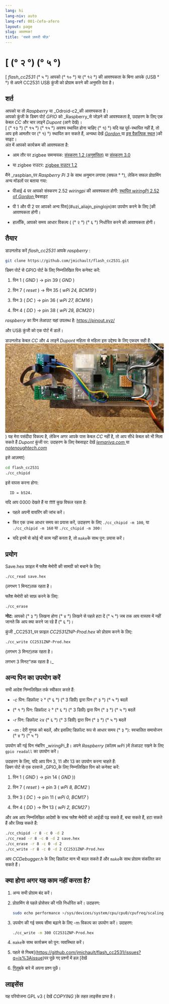 ```yaml
---
lang: hi
lang-niv: auto
lang-ref: 001-ĉefa-afero
layout: page
slug: आवश्यक!
title: 'सबसे ज़रूरी चीज़'
---
```


# [ (° २ °) (° ५ °)
 [ _flash\_cc2531_ (° ५ °) आपको (° १० °) या (° १२ °) की आवश्यकता के बिना आपके (USB ° °) से अपने CC2531 USB कुंजी को प्रोग्राम करने की अनुमति देता है।

## शर्त
आपको या तो _Raspberry_ या _Odroid-c2_की आवश्यकता है।  
आपको कुंजी के डिबग पोर्ट _GPIO_ को _Raspberry_से जोड़ने की आवश्यकता है, उदाहरण के लिए एक केबल _CC_ और चार लाइनें _Dupont_ (आगे देखें)।   
[ (° १३ °) (° १५ °) (° १५ °) अवश्य स्थापित होना चाहिए (° १) °) यदि यह पूर्व-स्थापित नहीं है, तो आप इसे आमतौर पर (° १) °) स्थापित कर सकते हैं, अन्यथा देखें [ _Gordon_ ](http://wiringpi.com/) या [इस वैकल्पिक स्थल](https://github.com/WiringPi/WiringPi) \)की साइट।  
अंत में आपको कार्यक्रम की आवश्यकता है:

* आम तौर पर zigbee समन्वयक: [ संस्करण 1.2 (अनुशंसित)](https://github.com/Koenkk/Z-Stack-firmware/raw/master/coordinator/Z-Stack_Home_1.2/bin/default/) या [संस्करण 3.0](https://github.com/Koenkk/Z-Stack-firmware/tree/master/coordinator/Z-Stack_3.0.x/bin)


* या zigbee राउटर: [zigbee राउटर 1.2](https://github.com/Koenkk/Z-Stack-firmware/tree/master/router/CC2531/bin)




मैंने _raspbian_पर _Raspberry Pi 3_ के साथ अनुमान लगाया (सफल ° °), लेकिन सफल प्रोग्रामिंग अन्य मॉडलों पर बताया गया:  
 * पीआई 4 पर आपको संस्करण 2.52 _wiringpi_ की आवश्यकता होगी:  [स्थापित _wiringPi_ 2.52 of _Gordon_ ](http://wiringpi.com/wiringpi-updated-to-2-52-for-the-raspberry-pi-4b/)वेबसाइट



 * पी 1 और पी 2 पर आपको अन्य पिंस](#uzi_aliajn_pinglojn)का उपयोग करने के लिए [की आवश्यकता होगी।


 * हालाँकि, आपको समय आधार विकल्प ( (° २ °) (° ६ °) निर्धारित करने की आवश्यकता होगी।



## तैयार

डाउनलोड करें _flash\_cc2531_ आपके _raspberry_ :
```bash
git clone https://github.com/jmichault/flash_cc2531.git
```

डिबग पोर्ट से GPIO पोर्ट के लिए निम्नलिखित पिन कनेक्ट करें:

 1. पिन 1 ( _GND_ ) -> pin 39 ( _GND_ )


 2. पिन 7 ( _reset_ ) -> पिन 35 ( _wPi 24, BCM19_ )


 3. पिन 3 ( _DC_ ) -> pin 36 ( _wPi 27, BCM16_ )


 4. पिन 4 ( _DD_ ) -> pin 38 ( _wPi 28, BCM20_ )



 _raspberry_ का पिन लेआउट यहां उपलब्ध है: <https://pinout.xyz/>

और USB कुंजी को एक पोर्ट में डालें।

डाउनलोड केबल _CC_ और 4 लाइनें _Dupont_ महिला से महिला इस उद्देश्य के लिए एकदम सही हैं:
![कुंजी की फोटो और _raspberry_ ](https://github.com/jmichault/files/raw/master/Raspberry-CC2531.jpg))
यह मेरा पसंदीदा विकल्प है, लेकिन अगर आपके पास केबल _CC_ नहीं है, तो आप सीधे केबल को भी मिला सकते हैं _Dupont_ कुंजी पर: उदाहरण के लिए वेबसाइट देखें [ _lemariva.com_ ](https://lemariva.com/blog/2019/08/zigbee-flashing-cc2531-using-raspberry-pi-without-cc-debugger) या [ _notenoughtech.com_ ](https://notenoughtech.com/home-automation/flashing-cc2531-without-cc-debugger )


इसे आज़माएं:
```bash
cd flash_cc2531
./cc_chipid
```
इसे वापस करना होगा:
```
  ID = b524.
```
यदि आप 0000 देखते हैं या ffff कुछ विफल रहता है:  
 * पहले अपनी वायरिंग की जांच करें।


 * फिर एक उच्च आधार समय का प्रयास करें, उदाहरण के लिए `./cc_chipid -m 100`, या `./cc_chipid -m 160` या `./cc_chipid -m 300`।


 * यदि इनमें से कोई भी काम नहीं करता है, तो `make`के साथ पुन: प्रयास करें।




## प्रयोग
Save.hex फ़ाइल में फ्लैश मेमोरी की सामग्री को बचाने के लिए:
```bash
./cc_read save.hex
```
(लगभग 1 मिनट)तक रहता है।

फ्लैश मेमोरी को साफ़ करने के लिए:
```bash
./cc_erase
```
**नोट:** आपको (° ३ °) लिखना होगा (° ४ °) लिखने से पहले हटा दें (° ५ °) जब तक आप वास्तव में नहीं जानते कि आप क्या करने जा रहे हैं (° ६ °)।

कुंजी _CC2531_पर फ़ाइल _CC2531ZNP-Prod.hex_ को प्रोग्राम करने के लिए:
```bash
./cc_write CC2531ZNP-Prod.hex
```
(लगभग 3 मिनट)तक रहता है।

<a id="uzi_aliajn_pinglojn"></a>
लगभग 3 मिनट"तक रहता है।_
## अन्य पिन का उपयोग करें

सभी आदेश निम्नलिखित तर्क स्वीकार करते हैं:

 * _-c_ पिन: डिफ़ॉल्ट २ ° (° ६ °) (° 3 डिग्री) द्वारा पिन (° ३ °) (° ५ °) बदलें


 * (° १ °) पिन: डिफ़ॉल्ट २ ° (° ६ °) (° 3 डिग्री) द्वारा पिन (° ३ °) (° ५ °) बदलें


 * _-r_ पिन: डिफ़ॉल्ट २४ (° ६ °) (° 3 डिग्री) द्वारा पिन (° ३ °) (° ५ °) बदलें


 * _-m_ : देरी गुणक को बदलें, और इसलिए डिफ़ॉल्ट रूप से आधार समय (° ३ °): स्वचालित समायोजन (° ४ °) (° ५ °)



उपयोग की गई पिन नंबरिंग _wiringPi_है। अपने _Raspberry_ (कॉलम _wPi_ )में लेआउट रखने के लिए `gpio readall` का उपयोग करें।

उदाहरण के लिए, यदि आप पिन 3, 11 और 13 का उपयोग करना चाहते हैं:  
डिबग पोर्ट से एक दरवाजे _GPIO_के लिए निम्नलिखित पिन को कनेक्ट करें:

 1. पिन 1 ( _GND_ ) -> pin 14 ( _GND_ ))


 2. पिन 7 ( _reset_ ) -> pin 3 ( _wPi 8, BCM2_ )


 3. पिन 3 ( _DC_ ) -> pin 11 ( _wPi 0, BCM17_ )


 4. पिन 4 ( _DD_ ) -> पिन 13 ( _wPi 2, BCM27_ )



और अब आप निम्नलिखित आदेशों के साथ फ्लैश मेमोरी को आईडी पढ़ सकते हैं, बचा सकते हैं, हटा सकते हैं और लिख सकते हैं:
```bash
./cc_chipid -r 8 -c 0 -d 2
./cc_read -r 8 -c 0 -d 2 save.hex
./cc_erase -r 8 -c 0 -d 2
./cc_write -r 8 -c 0 -d 2 CC2531ZNP-Prod.hex
```

आप _CCDebugger.h_ के लिए डिफ़ॉल्ट मान भी बदल सकते हैं और `make`के साथ प्रोग्राम संकलित कर सकते हैं।

## क्या होगा अगर यह काम नहीं करता है?

1. अन्य सभी प्रोग्राम बंद करें।


2. प्रोग्रामिंग से पहले प्रोसेसर की गति निर्धारित करें। उदाहरण:



   ```bash
   sudo echo performance >/sys/devices/system/cpu/cpu0/cpufreq/scaling_governor
   ```
3. उपयोग की गई समय सीमा बढ़ाने के लिए -m विकल्प का उपयोग करें। उदाहरण:



   ```bash
   ./cc_write -m 300 CC2531ZNP-Prod.hex
   ```
4.  `make`के साथ कार्यक्रम को पुन: व्यवस्थित करें।



5. पहले से गिथब](https://github.com/jmichault/flash_cc2531/issues?q=is%3Aissue)पर पूछे गए प्रश्नों में हल [देखें



6.  [गितुब](https://github.com/jmichault/flash_cc2531/issues/new/choose)के बारे में अपना प्रश्न पूछें।



## लाइसेंस

यह परियोजना GPL v3 ( देखें _COPYING_ )के तहत लाइसेंस प्राप्त है।

